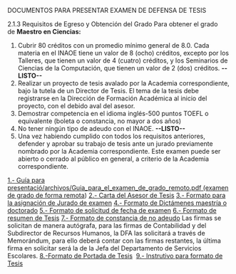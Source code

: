  DOCUMENTOS PARA PRESENTAR EXAMEN DE DEFENSA DE TESIS
 
2.1.3 Requisitos de Egreso y Obtención del Grado Para obtener el grado de **Maestro en Ciencias:** 
1.  Cubrir 80 créditos con un promedio mínimo general de 8.0. Cada materia en el INAOE tiene un valor de 8 (ocho) créditos, excepto por los Talleres, que tienen un valor de 4 (cuatro) créditos, y los Seminarios de Ciencias de la Computación, que tienen un valor de 2 (dos) créditos. **--LISTO--**
2.  Realizar un proyecto de tesis avalado por la Academia correspondiente, bajo la tutela de un Director de Tesis. El tema de la tesis debe registrarse en la Dirección de Formación Académica al inicio del proyecto, con el debido aval del asesor.
3.  Demostrar competencia en el idioma inglés-500 puntos TOEFL o equivalente (boleta o constancia, no mayor a dos años)
4.  No tener ningún tipo de adeudo con el INAOE. **--LISTO--**
5.  Una vez habiendo cumplido con todos los requisitos anteriores, defender y aprobar su trabajo de tesis ante un jurado previamente nombrado por la Academia correspondiente. Este examen puede ser abierto o cerrado al público en general, a criterio de la Academia correspondiente.


[1.- Guía para presentació/archivos/Guia_para_el_examen_de_grado_remoto.pdf (examen de grado de forma remota](https://posgrados.inaoep.mx/archivos/Guia_para_el_examen_de_grado_remoto.pdf))
[2.- Carta del Asesor de Tesis](https://posgrados.inaoep.mx/archivos/Formatos_de_examen_de_grado_/Carta_del_asesor_de_Tesis.doc)
[3.- Formato para la asignación de Jurado de examen](https://posgrados.inaoep.mx/archivos2020s/TRAMITES_Y_SERVICIOS/Examen_de_grado/Formato_de_aprobacion_de_jurado_de_examen.docx)
[4.- Formato de Dictámenes maestría o doctorado](https://posgrados.inaoep.mx/archivos2020s/TRAMITES_Y_SERVICIOS/Examen_de_grado/Formato_de_Dictamenes_Maestria_Doctorado.doc)
[5.- Formato de solicitud de fecha de examen](https://posgrados.inaoep.mx/archivos/Formatos_de_examen_de_grado_/Formato_de_Solicitud_de_Fecha_de_Examen1.docx)
[6.- Formato de resumen de Tesis](https://posgrados.inaoep.mx/archivos/Formatos_de_examen_de_grado_/Formato_Resumen_de_Tesis.doc)
[7.- Formato de constancia de no adeudo](https://posgrados.inaoep.mx/archivos2020s/TRAMITES_Y_SERVICIOS/Examen_de_grado/Constancia_de_NO_ADEUDO-2023.pdf) Las firmas se solicitan de manera autógrafa, para las firmas de Contabilidad y del Subdirector de Recursos Humanos, la DFA las solicitará a través de Memorándum, para ello deberá contar con las firmas restantes, la última firma en solicitar será la de la Jefa del Departamento de Servicios Escolares.
[8.-Formato de Portada de Tesis](https://posgrados.inaoep.mx/archivos2020s/TRAMITES_Y_SERVICIOS/Examen_de_grado/Formato_portada_de_tesis.doc) 
[9.- Instrutivo para formato de Tesis](https://posgrados.inaoep.mx/archivos/Formatos_de_examen_de_grado_/INSTRUCTIVO_PARA_FORMATO_DE_TESIS.pdf)